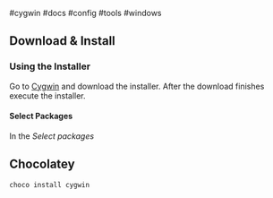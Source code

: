 #cygwin #docs #config #tools #windows

## Download & Install

### Using the Installer

Go to [Cygwin](https://cygwin.com/cygwin/install.html) and download the installer.
After the download finishes execute the installer.

#### Select Packages

In the *Select packages* 

## Chocolatey

```bash
choco install cygwin
```




